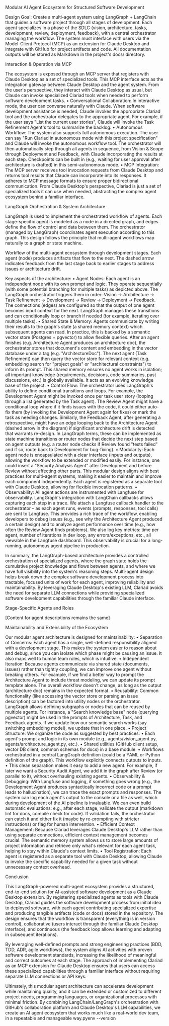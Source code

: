 Modular AI Agent Ecosystem for Structured Software Development

Design Goal: Create a multi-agent system using LangGraph + LangChain that guides a software project through all stages of development. Each agent specializes in a phase of the SDLC (vision, architecture, tasks, development, review, deployment, feedback), with a central orchestrator managing the workflow. The system must interface with users via the Model-Client Protocol (MCP) as an extension for Claude Desktop and integrate with GitHub for project artifacts and code. All documentation outputs will be stored as Markdown in the project's docs/ directory.

Interaction & Operation via MCP

The ecosystem is exposed through an MCP server that registers with Claude Desktop as a set of specialized tools. This MCP interface acts as the integration gateway between Claude Desktop and the agent system. From the user's perspective, they interact with Claude Desktop as usual, but Claude can invoke specialized Clariad tools when needed to perform software development tasks.
	•	Conversational Collaboration: In interactive mode, the user can converse naturally with Claude. When software development assistance is needed, Claude invokes the appropriate Clariad tool and the orchestrator delegates to the appropriate agent. For example, if the user says "List the current user stories", Claude will invoke the Task Refinement Agent's tool to summarize the backlog.
	•	Autonomous Workflow: The system also supports full autonomous execution. The user can say "Run Clariad in autonomous mode with this project specification" and Claude will invoke the autonomous workflow tool. The orchestrator will then automatically step through all agents in sequence, from Vision & Scope through Deployment and Feedback, with Claude incorporating the results at each step. Checkpoints can be built in (e.g., waiting for user approval after architecture is drafted) in this semi-autonomous mode.
	•	MCP Integration: The MCP server receives tool invocation requests from Claude Desktop and returns tool results that Claude can incorporate into its responses. It adheres to MCP message formats to ensure proper bidirectional communication. From Claude Desktop's perspective, Clariad is just a set of specialized tools it can use when needed, abstracting the complex agent ecosystem behind a familiar interface.

LangGraph Orchestration & System Architecture

LangGraph is used to implement the orchestrated workflow of agents. Each stage-specific agent is modeled as a node in a directed graph, and edges define the flow of control and data between them. The orchestrator (managed by LangGraph) coordinates agent execution according to this graph. This design follows the principle that multi-agent workflows map naturally to a graph or state machine.

Workflow of the multi-agent ecosystem through development stages. Each agent (node) produces artifacts that flow to the next. The dashed arrow indicates feedback from the last stage back to earlier stages to address issues or architecture drift.

Key aspects of the architecture:
	•	Agent Nodes: Each agent is an independent node with its own prompt and logic. They operate sequentially (with some potential branching for multiple tasks) as depicted above. The LangGraph orchestrator triggers them in order: Vision → Architecture → Task Refinement → Development → Review → Deployment → Feedback. The connections (edges) are configured so that the output of one agent becomes input context for the next. LangGraph manages these transitions and can conditionally loop or branch if needed (for example, iterating over multiple tasks).
	•	Shared State & Memory: Agents communicate by writing their results to the graph's state (a shared memory context) which subsequent agents can read. In practice, this is backed by a semantic vector store (Postgres + pgvector) to allow flexible queries. After an agent finishes (e.g. Architecture Agent produces an architecture doc), the orchestrator stores that document's content and embedding in the vector database under a tag (e.g. "ArchitectureDoc"). The next agent (Task Refinement) can then query the vector store for relevant context (e.g. embedding search for "project goals" or "architectural constraints") to inform its prompt. This shared memory ensures no agent works in isolation; all important knowledge (requirements, decisions, code summaries, past discussions, etc.) is globally available. It acts as an evolving knowledge base of the project.
	•	Control Flow: The orchestrator uses LangGraph's ability to define conditional transitions and loops. For example, the Development Agent might be invoked once per task user story (looping through a list generated by the Task agent). The Review Agent might have a conditional loop where if it finds issues with the code, it could either auto-fix them (by invoking the Development Agent again for fixes) or mark the task as needing changes. Similarly, the Feedback Agent, after generating a retrospective, might have an edge looping back to the Architecture Agent (dashed arrow in the diagram) if significant architecture drift is detected that warrants re-design. In LangGraph terms, these can be implemented as state machine transitions or router nodes that decide the next step based on agent outputs (e.g. a router node checks if Review found "tests failed" and if so, route back to Development for bug-fixing).
	•	Modularity: Each agent node is encapsulated with a clear interface (inputs and outputs), allowing the workflow to be extended or modified easily. For instance, one could insert a "Security Analysis Agent" after Development and before Review without affecting other parts. This modular design aligns with best practices for multi-agent systems, making it easier to maintain and improve each component independently. Each agent is registered as a separate tool with Claude Desktop, allowing for flexible invocation patterns.
	•	Observability: All agent actions are instrumented with Langfuse for observability. LangGraph's integration with LangChain callbacks allows capturing each step in a trace. We attach a Langfuse callback handler to the orchestrator – as each agent runs, events (prompts, responses, tool calls) are sent to Langfuse. This provides a rich trace of the workflow, enabling developers to debug issues (e.g., see why the Architecture Agent produced a certain design) and to analyze agent performance over time (e.g., how often the Review Agent finds problems). We also log key metrics: time per agent, number of iterations in dev loop, any errors/exceptions, etc., all viewable in the Langfuse dashboard. This observability is crucial for a long-running, autonomous agent pipeline in production.

In summary, the LangGraph-based architecture provides a controlled orchestration of specialized agents, where the graph state holds the cumulative project knowledge and flows between agents, and where we have full visibility into the system's reasoning steps. Multi-agent design helps break down the complex software development process into tractable, focused units of work for each agent, improving reliability and maintainability. By leveraging Claude Desktop's existing LLM, Clariad avoids the need for separate LLM connections while providing specialized software development capabilities through the familiar Claude interface.

Stage-Specific Agents and Roles

[Content for agent descriptions remains the same]

Maintainability and Extensibility of the Ecosystem

Our modular agent architecture is designed for maintainability:
	•	Separation of Concerns: Each agent has a single, well-defined responsibility aligned with a development stage. This makes the system easier to reason about and debug, since you can isolate which phase might be causing an issue. It also maps well to human team roles, which is intuitive.
	•	Independent Iteration: Because agents communicate via shared state (documents, issues) rather than tightly coupling, we can improve one agent without breaking others. For example, if we find a better way to prompt the Architecture Agent to include threat modeling, we can update its prompt template alone. The overall workflow doesn't change, as long as the output (architecture doc) remains in the expected format.
	•	Reusability: Common functionality (like accessing the vector store or parsing an issue description) can be factored into utility nodes or the orchestrator. LangGraph allows defining subgraphs or nodes that can be reused by multiple agents. For instance, a "Search knowledge base" node (querying pgvector) might be used in the prompts of Architecture, Task, and Feedback agents. If we update how our semantic search works (say switching embedding model), we update that in one place.
	•	Project Structure: We organize the code as suggested by best practices:
	•	Each agent's prompt and logic in its own module (e.g., agents/vision_agent.py, agents/architecture_agent.py, etc.).
	•	Shared utilities (GitHub client setup, vector DB client, common schemas for docs) in a base module.
	•	Workflows orchestrated in a central LangGraph definition (could be a YAML or Python definition of the graph). This workflow explicitly connects outputs to inputs.
	•	This clean separation makes it easy to add a new agent. For example, if later we want a Security Audit Agent, we add it in the graph after Review (or parallel to it), without overhauling existing agents.
	•	Observability & Debugging: With Langfuse and logging, if something goes wrong (e.g., the Development Agent produces syntactically incorrect code or a prompt leads to hallucination), we can trace the exact prompts and responses. The system can log each agent's output to the console or a file as well, which during development of the AI pipeline is invaluable. We can even build automatic evaluations: e.g., after each stage, validate the output (markdown lint for docs, compile check for code). If validation fails, the orchestrator can catch it and either fix it (maybe by re-prompting with stricter instructions) or flag for human intervention.
	•	Efficient Context Management: Because Clariad leverages Claude Desktop's LLM rather than using separate connections, efficient context management becomes crucial. The semantic memory system allows us to store large amounts of project information and retrieve only what's relevant for each agent task, helping to stay within Claude's context limits.
	•	Tool Registration: Each agent is registered as a separate tool with Claude Desktop, allowing Claude to invoke the specific capability needed for a given task without unnecessary context overhead.

Conclusion

This LangGraph-powered multi-agent ecosystem provides a structured, end-to-end solution for AI-assisted software development as a Claude Desktop extension. By registering specialized agents as tools with Claude Desktop, Clariad guides the software development process from initial idea to deployed software, with each agent contributing specialized expertise and producing tangible artifacts (code or docs) stored in the repository. The design ensures that the workflow is transparent (everything is in version control), collaborative (users interact through the familiar Claude Desktop interface), and continuous (the feedback loop allows learning and adapting in subsequent iterations).

By leveraging well-defined prompts and strong engineering practices (BDD, TDD, ADR, agile workflows), the system aligns AI activities with proven software development standards, increasing the likelihood of meaningful and correct outcomes at each stage. The approach of implementing Clariad as an MCP extension for Claude Desktop ensures that users can access these specialized capabilities through a familiar interface without requiring separate LLM connections or API keys.

Ultimately, this modular agent architecture can accelerate development while maintaining quality, and it can be extended or customized to different project needs, programming languages, or organizational processes with minimal friction. By combining LangChain/LangGraph's orchestration with GitHub's collaboration platform and Claude Desktop's LLM capabilities, we create an AI agent ecosystem that works much like a real-world dev team, in a repeatable and manageable way.pyenv --version
